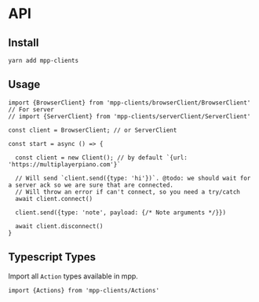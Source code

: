 # API

## Install

`yarn add mpp-clients`

## Usage

```
import {BrowserClient} from 'mpp-clients/browserClient/BrowserClient'
// For server
// import {ServerClient} from 'mpp-clients/serverClient/ServerClient'

const client = BrowserClient; // or ServerClient

const start = async () => {

  const client = new Client(); // by default `{url: 'https://multiplayerpiano.com'}`

  // Will send `client.send({type: 'hi'})`. @todo: we should wait for a server ack so we are sure that are connected.
  // Will throw an error if can't connect, so you need a try/catch
  await client.connect()

  client.send({type: 'note', payload: {/* Note arguments */}})

  await client.disconnect()
}

```


## Typescript Types

Import all `Action` types available in mpp.

```
import {Actions} from 'mpp-clients/Actions'
```
